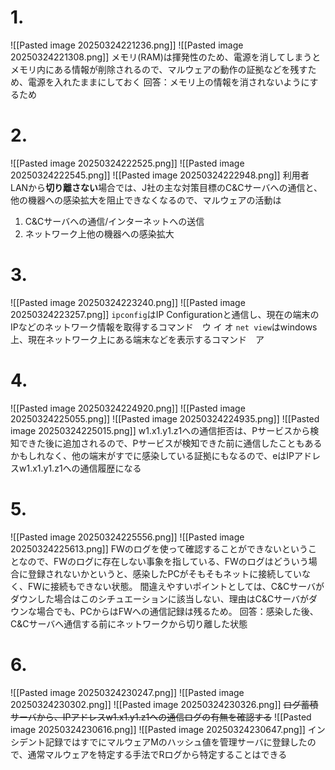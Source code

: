# 1.
![[Pasted image 20250324221236.png]]
![[Pasted image 20250324221308.png]]
メモリ(RAM)は揮発性のため、電源を消してしまうとメモリ内にある情報が削除されるので、マルウェアの動作の証拠などを残すため、電源を入れたままにしておく
回答：メモリ上の情報を消されないようにするため

# 2.
![[Pasted image 20250324222525.png]]
![[Pasted image 20250324222545.png]]
![[Pasted image 20250324222948.png]]
利用者LANから**切り離さない**場合では、J社の主な対策目標のC&Cサーバへの通信と、他の機器への感染拡大を阻止できなくなるので、マルウェアの活動は
1. C&Cサーバへの通信/インターネットへの送信
2. ネットワーク上他の機器への感染拡大

# 3.
![[Pasted image 20250324223240.png]]
![[Pasted image 20250324223257.png]]
`ipconfig`はIP Configurationと通信し、現在の端末のIPなどのネットワーク情報を取得するコマンド　ウ
イ
オ
`net view`はwindows上、現在ネットワーク上にある端末などを表示するコマンド　ア

# 4.
![[Pasted image 20250324224920.png]]
![[Pasted image 20250324225055.png]]
![[Pasted image 20250324224935.png]]
![[Pasted image 20250324225015.png]]
w1.x1.y1.z1への通信拒否は、Pサービスから検知できた後に追加されるので、Pサービスが検知できた前に通信したこともあるかもしれなく、他の端末がすでに感染している証拠にもなるので、eはIPアドレスw1.x1.y1.z1への通信履歴になる

# 5.
![[Pasted image 20250324225556.png]]
![[Pasted image 20250324225613.png]]
FWのログを使って確認することができないということなので、FWのログに存在しない事象を指している、FWのログはどういう場合に登録されないかというと、感染したPCがそもそもネットに接続していなく、FWに接続もできない状態。
間違えやすいポイントとしては、C&Cサーバがダウンした場合はこのシチュエーションに該当しない、理由はC&Cサーバがダウンな場合でも、PCからはFWへの通信記録は残るため。
回答：感染した後、C&Cサーバへ通信する前にネットワークから切り離した状態

# 6.
![[Pasted image 20250324230247.png]]
![[Pasted image 20250324230302.png]]
![[Pasted image 20250324230326.png]]
~~ログ蓄積サーバから、IPアドレスw1.x1.y1.z1への通信ログの有無を確認する~~
![[Pasted image 20250324230616.png]]
![[Pasted image 20250324230647.png]]
インシデント記録ではすでにマルウェアMのハッシュ値を管理サーバに登録したので、通常マルウェアを特定する手法でRログから特定することはできる